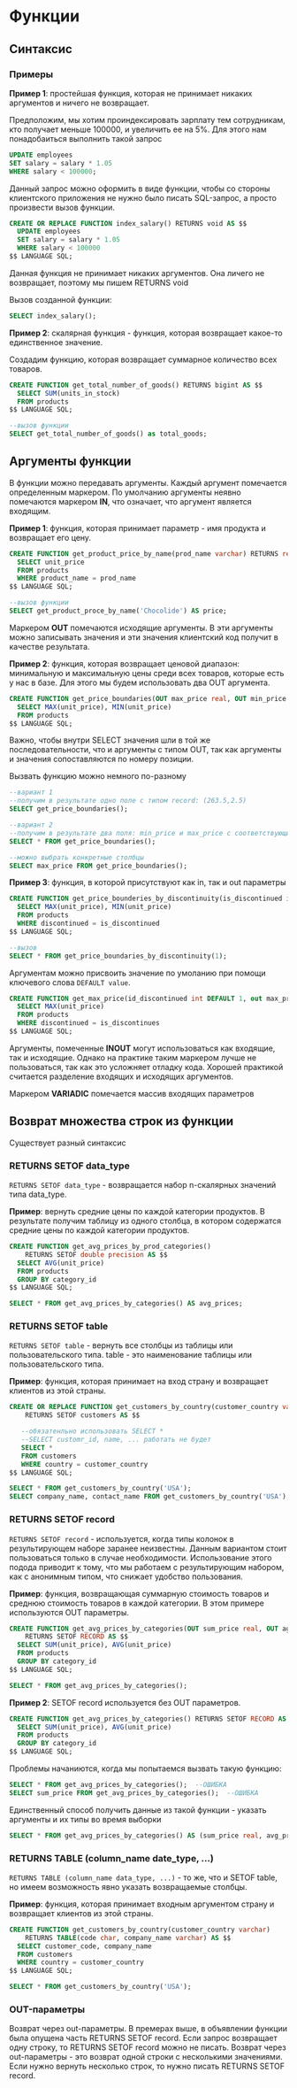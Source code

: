 # Функции

## Синтаксис

### Примеры

__Пример 1__: простейшая функция, которая не принимает никаких аргументов и ничего не возвращает.

Предположим, мы хотим проиндексировать зарплату тем сотрудникам, кто получает меньше 100000, и увеличить ее на 5%. Для этого нам понадобаиться выполнить такой запрос

```sql
UPDATE employees
SET salary = salary * 1.05
WHERE salary < 100000;
```

Данный запрос можно оформить в виде функции, чтобы со стороны клиентского приложения не нужно было писать SQL-запрос, а просто произвести вызов функции.

```sql
CREATE OR REPLACE FUNCTION index_salary() RETURNS void AS $$
  UPDATE employees
  SET salary = salary * 1.05
  WHERE salary < 100000
$$ LANGUAGE SQL;
```

Данная функция не принимает никаких аргументов. Она личего не возвращает, поэтому мы пишем RETURNS void

Вызов созданной функции:

```sql
SELECT index_salary();
```

__Пример 2__: скалярная функция - функция, которая возвращает какое-то единственное значение.

Создадим функцию, которая возвращает суммарное количество всех товаров.

```sql
CREATE FUNCTION get_total_number_of_goods() RETURNS bigint AS $$
  SELECT SUM(units_in_stock)
  FROM products
$$ LANGUAGE SQL;

--вызов функции
SELECT get_total_number_of_goods() as total_goods;
```

## Аргументы функции

В функции можно передавать аргументы. Каждый аргумент помечается определенным маркером. По умолчанию аргументы неявно помечаются маркером __IN__, что означает, что аргумент является входящим.

__Пример 1__: функция, которая принимает параметр - имя продукта и возвращает его цену.

```sql
CREATE FUNCTION get_product_price_by_name(prod_name varchar) RETURNS real AS $$
  SELECT unit_price
  FROM products
  WHERE product_name = prod_name
$$ LANGUAGE SQL;

--вызов функции
SELECT get_product_proce_by_name('Chocolide') AS price;
```

Маркером __OUT__ помечаются исходящие аргументы. В эти аргументы можно записывать значения и эти значения клиентский код получит в качестве результата.

__Пример 2__: функция, которая возвращает ценовой диапазон: минимальную и максимальную цены среди всех товаров, которые есть у нас в базе. Для этого мы будем использовать два OUT аргумента.

```sql
CREATE FUNCTION get_price_boundaries(OUT max_price real, OUT min_price real) AS $$
  SELECT MAX(unit_price), MIN(unit_price)
  FROM products
$$ LANGUAGE SQL;
```

Важно, чтобы внутри SELECT значения шли в той же последовательности, что и аргументы с типом OUT, так как аргументы и значения сопоставляются по номеру позиции.

Вызвать функцию можно немного по-разному

```sql
--вариант 1
--получим в результате одно поле с типом record: (263.5,2.5)
SELECT get_price_boundaries();

--вариант 2
--получим в результате два поля: min_price и max_price с соответствующими атомарными значениями
SELECT * FROM get_price_boundaries();

--можно выбрать конкретные столбцы
SELECT max_price FROM get_price_boundaries();
```

__Пример 3__: функция, в которой присутствуют как in, так и out параметры

```sql
CREATE FUNCTION get_price_bounderies_by_discontinuity(is_discontinued int, OUT max_price real, OUT min_price real) AS $$
  SELECT MAX(unit_price), MIN(unit_price)
  FROM products
  WHERE discontinued = is_discontinued
$$ LANGUAGE SQL;

--вызов
SELECT * FROM get_price_boundaries_by_discontinuity(1);
```

Аргументам можно присвоить значение по умоланию при помощи ключевого слова `DEFAULT value`.

```sql
CREATE FUNCTION get_max_price(id_discontinued int DEFAULT 1, out max_price real) as $$
  SELECT MAX(unit_price)
  FROM products
  WHERE discontinued = is_discontinues
$$ LANGUAGE SQL;
```

Аргументы, помеченные __INOUT__ могут использоваться как входящие, так и исходящие. Однако на практике таким маркером лучше не пользоваться, так как это усложняет отладку кода. Хорошей практикой считается разделение входящих и исходящих аргументов.

Маркером __VARIADIC__ помечается массив входящих параметров

## Возврат множества строк из функции

Существует разный синтаксис

### RETURNS SETOF data_type

`RETURNS SETOF data_type` - возвращается набор n-скалярных значений типа data_type.

__Пример__: вернуть средние цены по каждой категории продуктов. В результате получим таблицу из одного столбца, в котором содержатся средние цены по каждой категории продуктов.

```sql
CREATE FUNCTION get_avg_prices_by_prod_categories()
    RETURNS SETOF double precision AS $$
  SELECT AVG(unit_price)
  FROM products
  GROUP BY category_id
$$ LANGUAGE SQL;

SELECT * FROM get_avg_prices_by_categories() AS avg_prices;
```

### RETURNS SETOF table

`RETURNS SETOF table` - вернуть все столбцы из таблицы или пользовательского типа. table - это наименование таблицы или пользовательского типа.

__Пример__: функция, которая принимает на вход страну и возвращает клиентов из этой страны.

```sql
CREATE OR REPLACE FUNCTION get_customers_by_country(customer_country varchar)
    RETURNS SETOF customers AS $$

   --обязатенльно использовать SELECT *
   --SELECT customr_id, name, ... работать не будет
   SELECT *
   FROM customers
   WHERE country = customer_country
$$ LANGUAGE SQL;

SELECT * FROM get_customers_by_country('USA');
SELECT company_name, contact_name FROM get_customers_by_country('USA');
```

### RETURNS SETOF record

`RETURNS SETOF record` - используется, когда типы колонок в результирующем наборе заранее неизвестны. Данным вариантом стоит пользоваться только в случае необходимости. Использование этого подода приводит к тому, что мы работаем с результирующим набором, как с анонимным типом, что снижает удобство пользования.

__Пример__: функция, возвращающая суммарную стоимость товаров и среднюю стоимость товаров в каждой категории. В этом примере используются OUT параметры.

```sql
CREATE FUNCTION get_avg_prices_by_categories(OUT sum_price real, OUT agv_price float8)
    RETURNS SETOF RECORD AS $$
  SELECT SUM(unit_price), AVG(unit_price)
  FROM products
  GROUP BY category_id
$$ LANGUAGE SQL;

SELECT * FROM get_avg_prices_by_categories();
```

__Пример 2__: SETOF record используется без OUT параметров.

```sql
CREATE FUNCTION get_avg_prices_by_categories() RETURNS SETOF RECORD AS $$
  SELECT SUM(unit_price), AVG(unit_price)
  FROM products
  GROUP BY category_id
$$ LANGUAGE SQL;
```

Проблемы начаниются, когда мы попытаемся вызвать такую функцию:

```sql
SELECT * FROM get_avg_prices_by_categories();  --ОШИБКА
SELECT sum_price FROM get_avg_prices_by_categories();  --ОШИБКА
```

Единственный способ получить данные из такой функции - указать аргументы и их типы во время выборки

```sql
SELECT * FROM get_avg_prices_by_categories() AS (sum_price real, avg_price float8);
```

### RETURNS TABLE (column_name date_type, ...)

`RETURNS TABLE (column_name data_type, ...)` - то же, что и SETOF table, но имеем возможность явно указать возвращаемые столбцы.

__Пример__: функция, которая принимает входным аргументом страну и возвращает клиентов из этой страны.

```sql
CREATE FUNCTION get_customers_by_country(customer_country varchar)
    RETURNS TABLE(code char, company_name varchar) AS $$
  SELECT customer_code, company_name
  FROM customers
  WHERE country = customer_country
$$ LANGUAGE SQL;

SELECT * FROM get_customers_by_country('USA');
```

### OUT-параметры

Возврат через out-параметры. В премерах выше, в объявлении функции была опущена часть RETURNS SETOF record. Если запрос возвращает одну строку, то RETURNS SETOF record можно не писать.  Возврат через out-параметры - это возврат одной строки с несколькими значениями. Если нужно вернуть несколько строк, то нужно писать RETURNS SETOF record.
